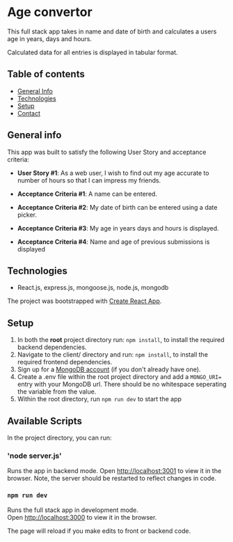 # Age convertor

This full stack app takes in name and date of birth and calculates a users age in years, days and hours.

Calculated data for all entries is displayed in tabular format.

## Table of contents
* [General Info](#general-info)
* [Technologies](#technologies)
* [Setup](#setup)
* [Contact](#contact)

## General info
This app was built to satisfy the following User Story and acceptance criteria:

- **User Story #1**: As a web user, I wish to find out my age accurate to number of hours so that I can impress my friends.

- **Acceptance Criteria #1**: A name can be entered. 
- **Acceptance Criteria #2**: My date of birth can be entered using a date picker.
- **Acceptance Criteria #3**: My age in years days and hours is displayed.
- **Acceptance Criteria #4**: Name and age of previous submissions is displayed

## Technologies
* React.js, express.js, mongoose.js, node.js, mongodb

The project was bootstrapped with [Create React App](https://github.com/facebook/create-react-app). 

## Setup

1. In both the **root** project directory run: `npm install`, to install the required backend dependencies.
2. Navigate to the client/ directory and run: `npm install`, to install the required frontend dependencies.
3. Sign up for a [MongoDB account](https://account.mongodb.com/account/login) (if you don't already have one).
4. Create a .env file within the root project directory and add a <code>MONGO_URI=</code> entry with your MongoDB url.  There should be no whitespace seperating the variable from the value.
5. Within the root directory, run `npm run dev` to start the app

## Available Scripts

In the project directory, you can run:

### 'node server.js'

Runs the app in backend mode.
Open [http://localhost:3001](http://localhost:3001) to view it in the browser.  Note, the server should be restarted to reflect changes in code.

### `npm run dev`

Runs the full stack app in development mode.\
Open [http://localhost:3000](http://localhost:3000) to view it in the browser.

The page will reload if you make edits to front or backend code.